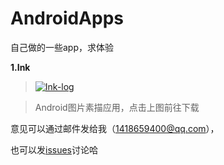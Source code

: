 # AndroidApps
自己做的一些app，求体验

**1.Ink**

> [![Ink-log](http://7xpxy3.com1.z0.glb.clouddn.com/ico.png)](http://pan.baidu.com/s/1pJYBPyF)

> Android图片素描应用，点击上图前往下载

意见可以通过邮件发给我（1418659400@qq.com），

也可以发[issues](https://github.com/ahangchen/AndroidApps/issues/new)讨论哈



